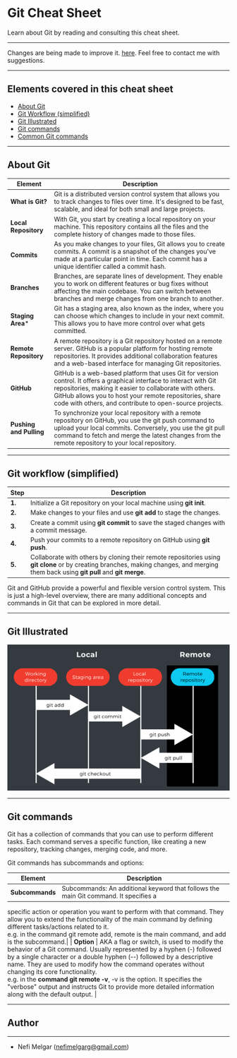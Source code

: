 # Git Cheat Sheet
Learn about Git by reading and consulting this cheat sheet.
***
<p>Changes are being made to improve it. <a target="_blank" href="#">here</a>. Feel free to contact me with suggestions.</p>

***
## Elements covered in this cheat sheet

<ul>
    <a href="#"><li>About Git</li></a>
    <a href="#"><li>Git Workflow (simplified)</li></a>
    <a href="#"><li>Git Illustrated</li></a>
    <a href="#"><li>Git commands</li></a>
    <a href="#"><li>Common Git commands</li></a>
    
</ul>

***

## About Git
|  Element  | Description   |
| --------- | ------------- |
| __What is Git?__ | Git is a distributed version control system that allows you to track changes to files over time. It's designed to be fast, scalable, and ideal for both small and large projects. |
| __Local Repository__ | With Git, you start by creating a local repository on your machine. This repository contains all the files and the complete history of changes made to those files. |
| __Commits__ | As you make changes to your files, Git allows you to create commits. A commit is a snapshot of the changes you've made at a particular point in time. Each commit has a unique identifier called a commit hash. |
| __Branches__ | Branches, are separate lines of development. They enable you to work on different features or bug fixes without affecting the main codebase. You can switch between branches and merge changes from one branch to another. |
| __Staging Area__* | Git has a staging area, also known as the index, where you can choose which changes to include in your next commit. This allows you to have more control over what gets committed. |
| __Remote Repository__ | A remote repository is a Git repository hosted on a remote server. GitHub is a popular platform for hosting remote repositories. It provides additional collaboration features and a web-based interface for managing Git repositories. |
| __GitHub__ | GitHub is a web-based platform that uses Git for version control. It offers a graphical interface to interact with Git repositories, making it easier to collaborate with others. GitHub allows you to host your remote repositories, share code with others, and contribute to open-source projects. |
| __Pushing and Pulling__ | To synchronize your local repository with a remote repository on GitHub, you use the git push command to upload your local commits. Conversely, you use the git pull command to fetch and merge the latest changes from the remote repository to your local repository. |

***

## Git workflow (simplified) 
|  Step  | Description |
| ------ | ----------- |
| __1.__ | Initialize a Git repository on your local machine using __git init__. |
| __2.__ | Make changes to your files and use __git add__ to stage the changes. |
| __3.__ | Create a commit using __git commit__ to save the staged changes with a commit message. |
| __4.__ | Push your commits to a remote repository on GitHub using __git push__. |
| __5.__ | Collaborate with others by cloning their remote repositories using __git clone__ or by creating branches, making changes, and merging them back using __git pull__ and __git merge__.  |
<p>Git and GitHub provide a powerful and flexible version control system. This is just a high-level overview, there are many additional concepts and commands in Git that can be explored in more detail. </p>

***

##  Git Illustrated

![Git_Illustrated_image](https://raw.githubusercontent.com/nmelgar/git_cheat_sheet/main/images/git_illustrated.png)

***

## Git commands

<p>Git has a collection of commands that you can use to perform different tasks. Each
command serves a specific function, like creating a new repository, tracking changes,
merging code, and more.</p>

<p>Git commands has subcommands and options:</p>

| Element | Description |
| ------- | ----------- |
| __Subcommands__ | Subcommands: An additional keyword that follows the main Git command. It specifies a
specific action or operation you want to perform with that command. They
allow you to extend the functionality of the main command by defining
different tasks/actions related to it.<br>e.g. in the command git remote add, remote is the main command, and
add is the subcommand.|
| __Option__ | AKA a flag or switch, is used to modify the behavior of a Git command.
Usually represented by a hyphen (-) followed by a single character or a
double hyphen (--) followed by a descriptive name. They are used to modify
how the command operates without changing its core functionality.<br>
e.g. in the **command git remote -v**, -v is the option. It specifies the "verbose" output and instructs Git to provide more detailed information along with the default output. |

***

## Author
---
* Nefi Melgar (nefimelgarg@gmail.com)